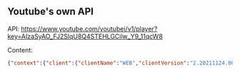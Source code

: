 ## Youtube's own API
API: https://www.youtube.com/youtubei/v1/player?key=AIzaSyAO_FJ2SlqU8Q4STEHLGCilw_Y9_11qcW8

Content:
```json
{"context":{"client":{"clientName":"WEB","clientVersion":"2.20211124.00.00"}},"videoId":"<bruh>"}
```
